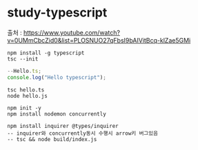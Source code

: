 # study-typescript

출처 : https://www.youtube.com/watch?v=0UMmCbcZid0&list=PLOSNUO27qFbsI9bAIVitBcq-klZae5GMi

```
npm install -g typescript
tsc --init
```

```typescript
--Hello.ts;
console.log("Hello typescript");
```

```
tsc hello.ts
node hello.js
```

```
npm init -y
npm install nodemon concurrently
```

```
npm install inquirer @types/inquirer
-- inquirer와 concurrently동시 수행시 arrow키 버그있음
-- tsc && node build/index.js
```
